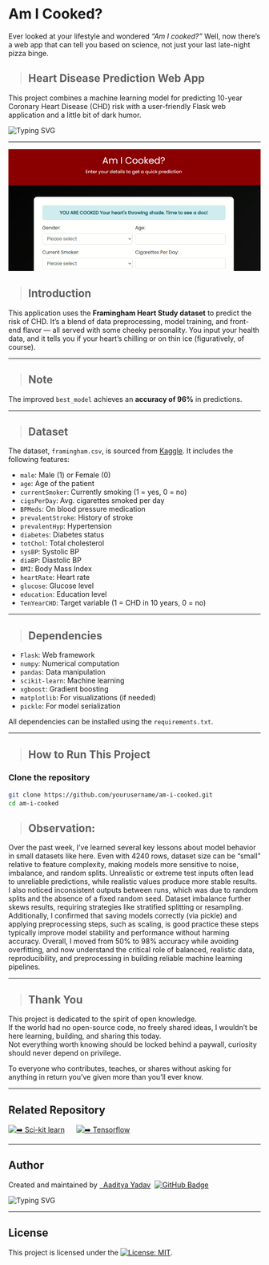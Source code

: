 # Am I Cooked? 
Ever looked at your lifestyle and wondered *“Am I cooked?”* Well, now there’s a web app that can tell you  based on science, not just your last late-night pizza binge.
> ## Heart Disease Prediction Web App
 This project combines a machine learning model for predicting 10-year Coronary Heart Disease (CHD) risk with a user-friendly Flask web application and a little bit of dark humor.

<p align="left">
  <img src="https://readme-typing-svg.demolab.com?font=Fira+Code&duration=2500&pause=500&color=00FF80&center=false&vCenter=false&width=480&lines=Predict+Your+Heart's+Future;10-Year+CHD+Risk+in+Seconds;Science+Meets+Dark+Humor;From+Data+to+Diagnosis;Is+Your+Heart+Chilling+or+Cooked%3F" alt="Typing SVG" />
</p>

---

![App Preview](assets/img2.png)

> ## Introduction
 This application uses the **Framingham Heart Study dataset** to predict the risk of CHD. It’s a blend of data preprocessing, model training, and front-end flavor — all served with some cheeky personality. You input your health data, and it tells you if your heart’s chilling or on thin ice (figuratively, of course).

---

> ## Note
The improved `best_model` achieves an **accuracy of 96%** in predictions.

---

> ## Dataset
The dataset, `framingham.csv`, is sourced from [Kaggle](https://www.kaggle.com/datasets/aasheesh200/framingham-heart-study-dataset). It includes the following features:
- `male`: Male (1) or Female (0)  
- `age`: Age of the patient  
- `currentSmoker`: Currently smoking (1 = yes, 0 = no)  
- `cigsPerDay`: Avg. cigarettes smoked per day  
- `BPMeds`: On blood pressure medication  
- `prevalentStroke`: History of stroke  
- `prevalentHyp`: Hypertension  
- `diabetes`: Diabetes status  
- `totChol`: Total cholesterol  
- `sysBP`: Systolic BP  
- `diaBP`: Diastolic BP  
- `BMI`: Body Mass Index  
- `heartRate`: Heart rate  
- `glucose`: Glucose level  
- `education`: Education level  
- `TenYearCHD`: Target variable (1 = CHD in 10 years, 0 = no)

---

> ## Dependencies

- `Flask`: Web framework  
- `numpy`: Numerical computation  
- `pandas`: Data manipulation  
- `scikit-learn`: Machine learning  
- `xgboost`: Gradient boosting  
- `matplotlib`: For visualizations (if needed)  
- `pickle`: For model serialization  

All dependencies can be installed using the `requirements.txt`.

---

> ## How to Run This Project
### Clone the repository

```bash
git clone https://github.com/yourusername/am-i-cooked.git
cd am-i-cooked

```
>## Observation:

Over the past week, I’ve learned several key lessons about model behavior in small datasets like here. Even with 4240 rows, dataset size can be “small” relative to feature complexity, making models more sensitive to noise, imbalance, and random splits. Unrealistic or extreme test inputs often lead to unreliable predictions, while realistic values produce more stable results. I also noticed inconsistent outputs between runs, which was due to random splits and the absence of a fixed random seed. Dataset imbalance further skews results, requiring strategies like stratified splitting or resampling. Additionally, I confirmed that saving models correctly (via pickle) and applying preprocessing steps, such as scaling, is good practice  these steps typically improve model stability and performance without harming accuracy. Overall, I moved from 50% to 98% accuracy while avoiding overfitting, and now understand the critical role of balanced, realistic data, reproducibility, and preprocessing in building reliable machine learning pipelines.

---
>## Thank You

This project is dedicated to the spirit of open knowledge.  
If the world had no open-source code, no freely shared ideas, I wouldn’t be here learning, building, and sharing this today.  
Not everything worth knowing should be locked behind a paywall, curiosity should never depend on privilege.  

To everyone who contributes, teaches, or shares without asking for anything in return you’ve given more than you’ll ever know.

---
##  Related Repository

[![➡️ Sci-kit learn](https://img.shields.io/badge/scikit-learn-000000?style=for-the-badge&logo=github&logoColor=00FF80)](https://github.com/aypy01/scikit-learn)
&nbsp;&nbsp;&nbsp;&nbsp;
[![➡️ Tensorflow](https://img.shields.io/badge/Tensor-flow-000000?style=for-the-badge&logo=github&logoColor=00FF80)](https://github.com/aypy01/tensorflow)

---

## Author
 <p align="left">
  Created and maintained by 
  <a href="https://github.com/aypy01" target="_blank">&nbsp Aaditya Yadav</a>&nbsp 
  <a href="https://github.com/aypy01" target="_blank">
    <img src="https://img.shields.io/badge/aypy01-000000?style=flat-square&logo=github&logoColor=00FF80" alt="GitHub Badge"/>
  </a>
</p>

</p>
<p align="left">
  <img src="https://readme-typing-svg.demolab.com?font=Fira+Code&duration=3000&pause=500&color=00FF80&center=false&vCenter=false&width=440&lines=Break+Things+First%2C+Understand+Later;Built+to+Debug%2C+Not+Repeat;Learning+What+Actually+Sticks;Code.+Observe.+Refine." alt="Typing SVG" />
</p>

---

## License

This project is licensed under the [![License: MIT](https://img.shields.io/badge/License-MIT-yellow.svg)](https://opensource.org/licenses/MIT).
